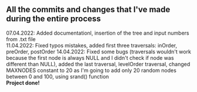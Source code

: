 ## All the commits and changes that I've made during the entire process

07.04.2022: Added documentationl, insertion of the tree and input numbers from .txt file  
11.04.2022: Fixed typos mistakes, added first three traversals: inOrder, preOrder, postOrder 
14.04.2022: Fixed some bugs (traversals wouldn't work because the first node is always NULL and I didn't check if node was different than NULL), added the last traversal, levelOrder traversal, changed MAXNODES constant to 20 as I'm going to add only 20 random nodes between 0 and 100, using srand() function     
**Project done!**    